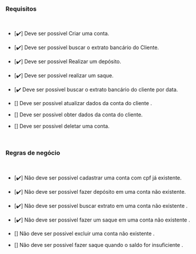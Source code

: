 ### Requisitos

<br>

- [✔️] Deve ser possivel Criar uma conta.

- [✔️] Deve ser possivel buscar o extrato bancário do Cliente.

- [✔️] Deve ser possivel Realizar um depósito.

- [✔️] Deve ser possivel realizar um saque.

- [✔️ Deve ser possivel buscar o extrato bancário do cliente por data.

- [] Deve ser possivel atualizar dados da conta do cliente .

- [] Deve ser possivel obter dados da conta do cliente.

- [] Deve ser possivel deletar uma conta.

<br>

### Regras de negócio

<br>

- [✔️] Não deve ser possivel cadastrar uma conta com cpf já existente.

- [✔️] Não deve ser possivel fazer depósito em uma conta não existente.

- [✔️] Não deve ser possivel buscar extrato em uma conta não existente .

- [✔️] Não deve ser possivel fazer um saque em uma conta não existente .

- [] Não deve ser possivel excluir uma conta não existente .

- [] Não deve ser possivel fazer saque quando o saldo for insuficiente .
